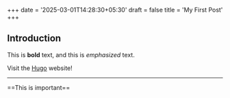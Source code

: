 +++
date = '2025-03-01T14:28:30+05:30'
draft = false
title = 'My First Post'
+++
## Introduction

This is **bold** text, and this is *emphasized* text.

Visit the [Hugo](https://gohugo.io) website!

---

==This is important==

